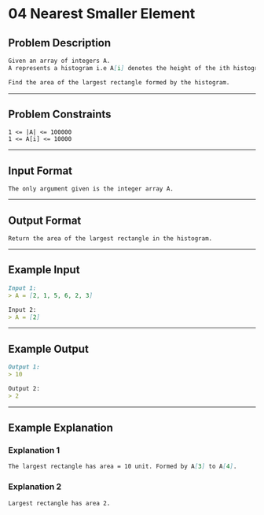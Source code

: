 # 04 Nearest Smaller Element

## Problem Description

```markdown
Given an array of integers A.
A represents a histogram i.e A[i] denotes the height of the ith histogram's bar. Width of each bar is 1.

Find the area of the largest rectangle formed by the histogram.
```

---
## Problem Constraints

```
1 <= |A| <= 100000
1 <= A[i] <= 10000
```

---
## Input Format

```
The only argument given is the integer array A.
```

---
## Output Format

```
Return the area of the largest rectangle in the histogram.
```

---
## Example Input

```markdown
Input 1:
> A = [2, 1, 5, 6, 2, 3]

Input 2:
> A = [2]
```

---
## Example Output

```markdown
Output 1:
> 10

Output 2:
> 2
```

---
## Example Explanation

### Explanation 1

```markdown
The largest rectangle has area = 10 unit. Formed by A[3] to A[4].
```

### Explanation 2

```markdown
Largest rectangle has area 2.
```